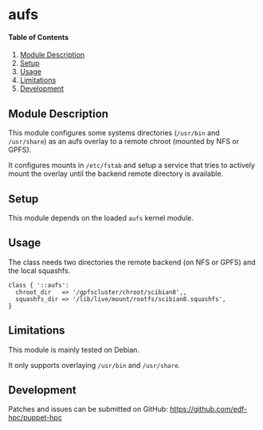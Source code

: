 # aufs

#### Table of Contents

1. [Module Description](#module-description)
2. [Setup](#setup)
3. [Usage](#usage)
4. [Limitations](#limitations)
5. [Development](#development)

## Module Description

This module configures some systems directories (`/usr/bin` and `/usr/share`)
as an aufs overlay to a remote chroot (mounted by NFS or GPFS).

It configures mounts in `/etc/fstab` and setup a service that tries to actively
mount the overlay until the backend remote directory is available.

## Setup

This module depends on the loaded `aufs` kernel module.

## Usage

The class needs two directories the remote backend (on NFS or GPFS) and the local
squashfs.

```
class { '::aufs':
  chroot_dir   => '/gpfscluster/chroot/scibian8',,
  squashfs_dir => '/lib/live/mount/rootfs/scibian8.squashfs',
}
```

## Limitations

This module is mainly tested on Debian.

It only supports overlaying ``/usr/bin`` and ``/usr/share``.

## Development

Patches and issues can be submitted on GitHub:
https://github.com/edf-hpc/puppet-hpc
